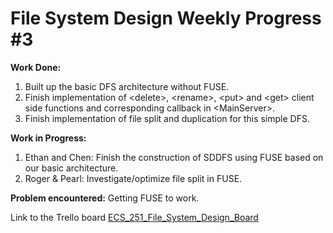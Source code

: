 # File System Design Weekly Progress #3

**Work Done:**
1. Built up the basic DFS architecture without FUSE.
2. Finish implementation of \<delete\>, \<rename\>, \<put\> and \<get\>  client side functions and corresponding callback in \<MainServer\>.
3. Finish implementation of file split and duplication for this simple DFS.

**Work in Progress:**
1. Ethan and Chen: Finish the construction of SDDFS using FUSE based on our basic architecture.
2. Roger & Pearl: Investigate/optimize file split in FUSE.

**Problem encountered:**
Getting FUSE to work.


Link to the Trello board [ECS_251_File_System_Design_Board](https://trello.com/b/ZmnCbDge/ecs251filesystemdesign)
